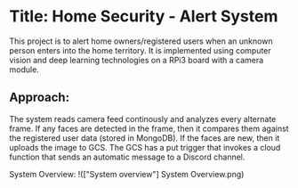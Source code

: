 # Title: Home Security - Alert System

This project is to alert home owners/registered users when an unknown person enters into the home territory. It is implemented using computer vision and deep learning technologies on a RPi3 board with a camera module.

## Approach:
The system reads camera feed continously and analyzes every alternate frame. If any faces are detected in the frame, then it compares them against the registered user data (stored in MongoDB). If the faces are new, then it uploads the image to GCS. The GCS has a put trigger that invokes a cloud function that sends an automatic message to a Discord channel.

System Overview:
!(["System overview"] System Overview.png)


